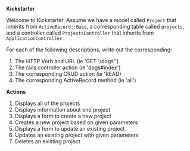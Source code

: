 <strong>Kickstarter</strong> 

Welcome to Kickstarter. Assume we have a model called `Project` that inherits from `ActiveRecord::Base`, a corresponding table called `projects`, and a controller called `ProjectsController` that inherits from `ApplicationController`

For each of the following descriptions, write out the corresponding:

1. The HTTP Verb and URL (ie 'GET '/dogs'')
2. The rails controller action (ie 'dogs#index')
3. The corresponding CRUD action (ie 'READ)
4. The corresponding ActiveRecord method (ie 'all')


<strong> Actions </strong>
<ol>
<li>Displays all of the projects</li>
<li>Displays information about one project</li>
<li>Displays a form to create a new project</li>
<li>Creates a new project based on given parameters</li>
<li>Displays a form to update an existing project</li>
<li>Updates an existing project with given parameters</li>
<li>Deletes an existing project</li>
</ol>